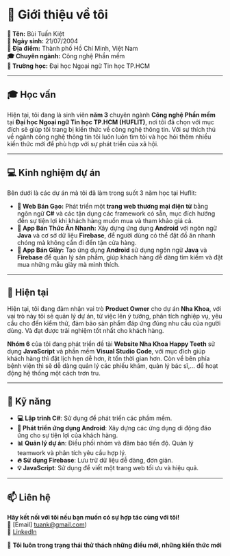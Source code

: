 # 👋 Giới thiệu về tôi

**💼 Tên:** Bùi Tuấn Kiệt  
**📅 Ngày sinh:** 21/07/2004  
**📍 Địa điểm:** Thành phố Hồ Chí Minh, Việt Nam  
**🎓 Chuyên ngành:** Công nghệ Phần mềm  
**🏫 Trường học:** Đại học Ngoại ngữ Tin học TP.HCM  

---

## 🎓 Học vấn
Hiện tại, tôi đang là sinh viên **năm 3** chuyên ngành **Công nghệ Phần mềm** tại **Đại học Ngoại ngữ Tin học TP.HCM (HUFLIT)**, nơi tôi đã chọn với mục đích sẽ giúp tôi trang bị kiến thức về công nghệ thông tin. Với sự thích thú về ngành công nghệ thông tin tôi luôn luôn tìm tòi và học hỏi thêm nhiều kiến thức mới để phù hợp với sự phát triển của xã hội.

---

## 💻 Kinh nghiệm dự án
Bên dưới là các dự án mà tôi đã làm trong suốt 3 năm học tại Huflit:

- **🌾 Web Bán Gạo:** Phát triển một **trang web thương mại điện tử** bằng ngôn ngữ **C#** và các tận dụng các framework có sẵn, mục đích hướng đến sự tiện lợi khi khách hàng muốn mua và tham khảo giá cả.
- **🍔 App Bán Thức Ăn Nhanh:** Xây dựng ứng dụng **Android** với ngôn ngữ **Java** và cơ sở dữ liệu **Firebase**, để người dùng có thể đặt đồ ăn nhanh chóng mà không cần đi đến tận cửa hàng.
- **👟 App Bán Giày:** Tạo ứng dụng **Android** sử dụng ngôn ngữ **Java** và **Firebase** để quản lý sản phẩm, giúp khách hàng dễ dàng tìm kiếm và đặt mua những mẫu giày mà mình thích.

---

## 🚀 Hiện tại
Hiện tại, tôi đang đảm nhận vai trò **Product Owner** cho dự án **Nha Khoa**, với vai trò này tôi sẻ quản lý dự án, từ việc lên ý tưởng, phân tích nghiệp vụ, yêu cầu cho đến kiểm thử, đảm bảo sản phẩm đáp ứng đúng nhu cầu của người dùng. Và đạt được trải nghiệm tốt nhất cho khách hàng.

**Nhóm 6** của tôi đang phát triển đề tài **Website Nha Khoa Happy Teeth** sử dụng **JavaScript** và phần mềm **Visual Studio Code**, với mục đích giúp khách hàng thì đặt lịch hẹn dễ hơn, ít tốn thời gian hơn. Còn về bên phía bệnh viện thì sẽ dễ dàng quản lý các phiếu khám, quản lý bác sĩ,... để hoạt động hệ thống một cách trơn tru.

---

## 🌟 Kỹ năng
- **💻 Lập trình C#**: Sử dụng để phát triển các phầm mềm.
- **📱 Phát triển ứng dụng Android**: Xây dựng các ứng dụng di động đáo ứng cho sự tiện lợi của khách hàng.
- **📊 Quản lý dự án**: Điều phối nhóm và đảm bảo tiến độ. Quản lý teamwork và phân tích yêu cầu hợp lý.
- **🔥 Sử dụng Firebase**: Lưu trữ dữ liệu dễ dàng, đơn giản.
- **💡 JavaScript**: Sử dụng để viết một trang web tối ưu và hiệu quả.

---

## 📫 Liên hệ
**Hãy kết nối với tôi nếu bạn muốn có sự hợp tác cùng với tôi!**  
📧 [Email] tuank@gmail.com)  
🔗 [LinkedIn](...)

🌟 **Tôi luôn trong trạng thái thử thách những điều mới, những kiến thức mới**
